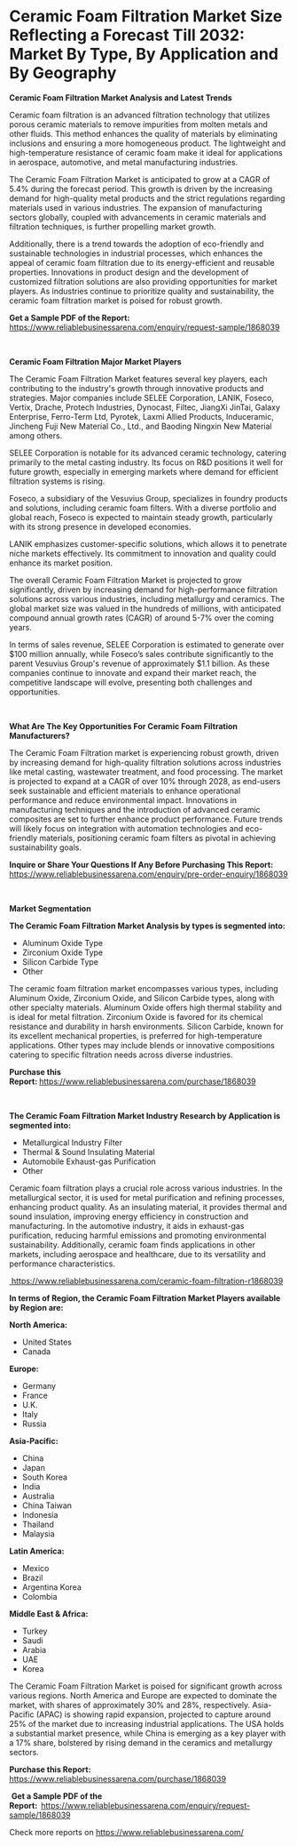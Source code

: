 <p><h1>Ceramic Foam Filtration Market Size Reflecting a Forecast Till 2032: Market By Type, By Application and By Geography</h1></p><p><strong>Ceramic Foam Filtration Market Analysis and Latest Trends</strong></p>
<p><p>Ceramic foam filtration is an advanced filtration technology that utilizes porous ceramic materials to remove impurities from molten metals and other fluids. This method enhances the quality of materials by eliminating inclusions and ensuring a more homogeneous product. The lightweight and high-temperature resistance of ceramic foam make it ideal for applications in aerospace, automotive, and metal manufacturing industries.</p><p>The Ceramic Foam Filtration Market is anticipated to grow at a CAGR of 5.4% during the forecast period. This growth is driven by the increasing demand for high-quality metal products and the strict regulations regarding materials used in various industries. The expansion of manufacturing sectors globally, coupled with advancements in ceramic materials and filtration techniques, is further propelling market growth. </p><p>Additionally, there is a trend towards the adoption of eco-friendly and sustainable technologies in industrial processes, which enhances the appeal of ceramic foam filtration due to its energy-efficient and reusable properties. Innovations in product design and the development of customized filtration solutions are also providing opportunities for market players. As industries continue to prioritize quality and sustainability, the ceramic foam filtration market is poised for robust growth.</p></p>
<p><strong>Get a Sample PDF of the Report:&nbsp;</strong> <a href="https://www.reliablebusinessarena.com/enquiry/request-sample/1868039?utm_campaign=2095&utm_medium=2&utm_source=Github&utm_content=ia&utm_term=04022025&utm_id=ceramic-foam-filtration">https://www.reliablebusinessarena.com/enquiry/request-sample/1868039</a></p>
<p>&nbsp;</p>
<p><strong>Ceramic Foam Filtration Major Market Players</strong></p>
<p><p>The Ceramic Foam Filtration Market features several key players, each contributing to the industry's growth through innovative products and strategies. Major companies include SELEE Corporation, LANIK, Foseco, Vertix, Drache, Protech Industries, Dynocast, Filtec, JiangXi JinTai, Galaxy Enterprise, Ferro-Term Ltd, Pyrotek, Laxmi Allied Products, Induceramic, Jincheng Fuji New Material Co., Ltd., and Baoding Ningxin New Material among others. </p><p>SELEE Corporation is notable for its advanced ceramic technology, catering primarily to the metal casting industry. Its focus on R&D positions it well for future growth, especially in emerging markets where demand for efficient filtration systems is rising.</p><p>Foseco, a subsidiary of the Vesuvius Group, specializes in foundry products and solutions, including ceramic foam filters. With a diverse portfolio and global reach, Foseco is expected to maintain steady growth, particularly with its strong presence in developed economies.</p><p>LANIK emphasizes customer-specific solutions, which allows it to penetrate niche markets effectively. Its commitment to innovation and quality could enhance its market position.</p><p>The overall Ceramic Foam Filtration Market is projected to grow significantly, driven by increasing demand for high-performance filtration solutions across various industries, including metallurgy and ceramics. The global market size was valued in the hundreds of millions, with anticipated compound annual growth rates (CAGR) of around 5-7% over the coming years.</p><p>In terms of sales revenue, SELEE Corporation is estimated to generate over $100 million annually, while Foseco’s sales contribute significantly to the parent Vesuvius Group's revenue of approximately $1.1 billion. As these companies continue to innovate and expand their market reach, the competitive landscape will evolve, presenting both challenges and opportunities.</p></p>
<p>&nbsp;</p>
<p><strong>What Are The Key Opportunities For Ceramic Foam Filtration Manufacturers?</strong></p>
<p><p>The Ceramic Foam Filtration market is experiencing robust growth, driven by increasing demand for high-quality filtration solutions across industries like metal casting, wastewater treatment, and food processing. The market is projected to expand at a CAGR of over 10% through 2028, as end-users seek sustainable and efficient materials to enhance operational performance and reduce environmental impact. Innovations in manufacturing techniques and the introduction of advanced ceramic composites are set to further enhance product performance. Future trends will likely focus on integration with automation technologies and eco-friendly materials, positioning ceramic foam filters as pivotal in achieving sustainability goals.</p></p>
<p><strong>Inquire or Share Your Questions If Any Before Purchasing This Report:</strong> <a href="https://www.reliablebusinessarena.com/enquiry/pre-order-enquiry/1868039?utm_campaign=2095&utm_medium=2&utm_source=Github&utm_content=ia&utm_term=04022025&utm_id=ceramic-foam-filtration">https://www.reliablebusinessarena.com/enquiry/pre-order-enquiry/1868039</a></p>
<p>&nbsp;</p>
<p><strong>Market Segmentation</strong></p>
<p><strong>The Ceramic Foam Filtration Market Analysis by types is segmented into:</strong></p>
<p><ul><li>Aluminum Oxide Type</li><li>Zirconium Oxide Type</li><li>Silicon Carbide Type</li><li>Other</li></ul></p>
<p><p>The ceramic foam filtration market encompasses various types, including Aluminum Oxide, Zirconium Oxide, and Silicon Carbide types, along with other specialty materials. Aluminum Oxide offers high thermal stability and is ideal for metal filtration. Zirconium Oxide is favored for its chemical resistance and durability in harsh environments. Silicon Carbide, known for its excellent mechanical properties, is preferred for high-temperature applications. Other types may include blends or innovative compositions catering to specific filtration needs across diverse industries.</p></p>
<p><strong>Purchase this Report:&nbsp;</strong><a href="https://www.reliablebusinessarena.com/purchase/1868039?utm_campaign=2095&utm_medium=2&utm_source=Github&utm_content=ia&utm_term=04022025&utm_id=ceramic-foam-filtration">https://www.reliablebusinessarena.com/purchase/1868039</a></p>
<p>&nbsp;</p>
<p><strong>The Ceramic Foam Filtration Market Industry Research by Application is segmented into:</strong></p>
<p><ul><li>Metallurgical Industry Filter</li><li>Thermal & Sound Insulating Material</li><li>Automobile Exhaust-gas Purification</li><li>Other</li></ul></p>
<p><p>Ceramic foam filtration plays a crucial role across various industries. In the metallurgical sector, it is used for metal purification and refining processes, enhancing product quality. As an insulating material, it provides thermal and sound insulation, improving energy efficiency in construction and manufacturing. In the automotive industry, it aids in exhaust-gas purification, reducing harmful emissions and promoting environmental sustainability. Additionally, ceramic foam finds applications in other markets, including aerospace and healthcare, due to its versatility and performance characteristics.</p></p>
<p><a href="https://www.reliablebusinessarena.com/ceramic-foam-filtration-r1868039?utm_campaign=2095&utm_medium=2&utm_source=Github&utm_content=ia&utm_term=04022025&utm_id=ceramic-foam-filtration">&nbsp;https://www.reliablebusinessarena.com/ceramic-foam-filtration-r1868039</a></p>
<p><strong>In terms of Region, the Ceramic Foam Filtration Market Players available by Region are:</strong></p>
<p>
    <p> <strong> North America: </strong>
        <ul>
            <li>United States</li>
            <li>Canada</li>
        </ul>
        </p> 
    <p> <strong> Europe: </strong>
        <ul>
            <li>Germany</li>
            <li>France</li>
            <li>U.K.</li>
            <li>Italy</li>
            <li>Russia</li>
        </ul>
        </p> 
    <p> <strong> Asia-Pacific: </strong>
        <ul>
            <li>China</li>
            <li>Japan</li>
            <li>South Korea</li>
            <li>India</li>
            <li>Australia</li>
            <li>China Taiwan</li>
            <li>Indonesia</li>
            <li>Thailand</li>
            <li>Malaysia</li>
        </ul>
        </p> 
    <p> <strong> Latin America: </strong>
        <ul>
            <li>Mexico</li>
            <li>Brazil</li>
            <li>Argentina Korea</li>
            <li>Colombia</li>
        </ul>
        </p> 
    <p> <strong> Middle East & Africa: </strong>
        <ul>
            <li>Turkey</li>
            <li>Saudi</li>
            <li>Arabia</li>
            <li>UAE</li>
            <li>Korea</li>
        </ul>
    </p>
    </p>
<p><p>The Ceramic Foam Filtration Market is poised for significant growth across various regions. North America and Europe are expected to dominate the market, with shares of approximately 30% and 28%, respectively. Asia-Pacific (APAC) is showing rapid expansion, projected to capture around 25% of the market due to increasing industrial applications. The USA holds a substantial market presence, while China is emerging as a key player with a 17% share, bolstered by rising demand in the ceramics and metallurgy sectors.</p></p>
<p><strong>Purchase this Report: </strong><a href="https://www.reliablebusinessarena.com/purchase/1868039?utm_campaign=2095&utm_medium=2&utm_source=Github&utm_content=ia&utm_term=04022025&utm_id=ceramic-foam-filtration">https://www.reliablebusinessarena.com/purchase/1868039</a></p>
<p>&nbsp;<strong>Get a Sample PDF of the Report:&nbsp;&nbsp;</strong><a href="https://www.reliablebusinessarena.com/enquiry/request-sample/1868039?utm_campaign=2095&utm_medium=2&utm_source=Github&utm_content=ia&utm_term=04022025&utm_id=ceramic-foam-filtration">https://www.reliablebusinessarena.com/enquiry/request-sample/1868039</a></p>
<p><strong></strong></p>
<p>Check more reports on <a href="https://www.reliablebusinessarena.com/?utm_campaign=2095&utm_medium=2&utm_source=Github&utm_content=ia&utm_term=04022025&utm_id=ceramic-foam-filtration">https://www.reliablebusinessarena.com/</a></p>